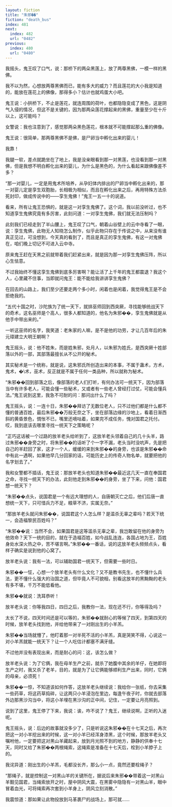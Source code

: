 ```yaml
---
layout: fiction
title: "朱邪��"
fiction: "death_bus"
index: 481
next:
  index: 482
  url: "0482"
previous:
  index: 480
  url: "0480"
---
```

我摇头，鬼王叹了口气，说：那桥下的两朵黑莲上，放了两尊黑佛，一模一样的黑佛。

我不以为然，心想放两尊黑佛而已，能有多大的威力？而且莲花的大小我是知道的，能放在莲花上的佛像，那得多小？估计也就鸡蛋大小吧。

鬼王说：小拱桥下，不止是莲花，就连周围的荷叶，也都隐隐变成了黑色，这是阴气入侵的情况，但这不是关键的，因为那两朵莲花撑起来的黑佛，重量至少在十斤以上，这可能吗？

女警说：我也注意到了，感觉那两朵黑色莲花，根本就不可能撑起那么重的佛像。

鬼王说：很简单，那两尊黑佛不是佛，是尸卵当中孵化出来的婴儿！

我靠！

我腿一软，差点就跪坐在了地上，我是没亲眼看到那一对黑莲，也没看到那一对黑佛，但是我想不明白孵化出来的婴儿，为什么是黑色的，为什么看起来跟佛像差不多？

“那一对婴儿，一定是用鬼术所培养，从孕妇体内排出的尸卵当中孵化出来的，那一对婴儿定是孪生双胞胎，长相极为相似，而且在孵化出来之后，再用特殊方法杀死封印，做成传说中的――孪生鬼佛！”鬼王一五一十的说道。

看来，所有让鬼王恐惧的，就是这一对孪生鬼佛了。这个词，我以前没听过，也不知道孪生鬼佛究竟有多厉害，此刻问道：一对孪生鬼佛，我们就无法压制吗？

此刻我们已经走到了半山腰上，鬼王叹了口气，朝着山谷壁上的云中寺看了一眼，说：孪生鬼佛，此物无人知晓怎么制作，似乎此物只存在于传说之中，从来没有谁真正见过，可没想到，今天真的看到了，而且是真正的孪生鬼佛，有这一对鬼佛在，咱们晚上切记不可进入云中寺。

原来鬼王赶在天黑之前就带着我们赶紧出来，就是因为那一对孪生鬼佛压阵，所以心生怯意。

不过我始终不懂这孪生鬼佛到底多厉害啊？能让活了上千年的鬼王都震退？我这个人，心里藏不住事，当即就问鬼王：能不能给我讲讲孪生鬼佛？

在回去的山路上，我们至少还要走两个多小时，闲着也是闲着，我觉得鬼王是不会拒绝我的。

“五代十国之时，沙陀族为了统一天下，就排巫师回到西突厥，寻找能够统战天下的奇术，这名巫师是个高人，很多人都知道的，他名为朱邪��，孪生鬼佛就是从他手中带出来的。”

一听这巫师的名字，我笑道：老朱家的人嘛，是不是他的功劳，才让几百年后的朱元璋建立大明王朝啊？

鬼王摇头，说：他不姓朱，而是姓朱邪，处月人，以朱邪为姓氏，是西突厥十姓部落以外的一部，其部落最擅长从不公开的秘术。

其实秘术是一个统称，就是说，这朱邪氏所创造出来的本事，不属于蛊术，方术，鬼术，�\术，巫术，反正就是不属于任何一类品种，所以就称为秘术。

“朱邪��回到部落之后，像部落的老人们打听，有何办法可一统天下，因为部落当中有许多老人，可能会懂一些秘术，又或者有一些老人曾经打过仗，可能会懂兵法。”鬼王说到这里，我急不可耐的问：那问出什么了吗？

鬼王摇头，说：一连十日，朱邪��拜访了无数位老人，只不过他们都是什么都不懂的普通百姓，最后朱邪��万般无奈之下，坐在部落边缘的沙地上，看着日渐西斜的黄昏景色，惆怅不已，嘴里还嘀咕着，如果完不成任务，愧对国君之托付。哎，我到底该去哪里寻找一统天下之策略呢？

“正巧这话被一个过路的放羊老头给听到了，这放羊老头领着自己的几十头羊，路过朱邪��身旁之时，将朱邪��的话听了个一字不漏，老头当时没吭声，先是把自己的羊赶回了家，这才一个人，缓缓的来到朱邪��的身旁，也该是朱邪��命中有此一遇啊，如果他早几分回家的话，可能历史上的传奇人物名单，就要把他的名字划去了。”

我和女警都不插话，鬼王说：那放羊老头也知道朱邪��最近这几天一直在奉国君之命，寻找一统天下的办法，此刻他走到朱邪��的身旁，坐了下来，问他：国君想一统天下？

“朱邪��点头，说国君是一个有远大理想的人，自唐朝灭亡之后，他们后唐一直想统一天下，只可惜兵力不足，粮草不济，实属无奈。”

“那放羊老头就问朱邪��，说国君这个人怎么样？是滥杀无辜之辈吗？若天下统一，会造福黎民百姓吗？”

“朱邪��说：当然不会，如果国君是这等滥杀无辜之辈，我岂敢留在他的身旁为他效命？天下一统的目的，就在于造福百姓，如今战乱连连，各国占地为王，百姓身处水深火热之中，苦不堪言啊。”朱邪��一番话，说的这放羊老头频频点头，看样子确实是说到他的心窝了。

放羊老头说：我有一法，可以辅助国君一统天下，但需要一些时日。

朱邪��一怔，心想一个放羊老头有什么文化？又不是教书先生，也不懂什么兵法，更不懂什么强大的治国之道，但毕竟人不可貌相，别看这放羊的黑黝黝的老头有多不堪，千万不能低看他。

朱邪��就说：洗耳恭听！

放羊老头说：你等我四日，四日之后，我教你一法，现在还不行，你等得及吗？

太长了不说，四天时间还是可以等的，朱邪��就耐心的等候了四天，到第四天的时候，放羊老头找到他，并给他带来了一对刚出生的小羊羔。

朱邪��当场就懵了，他盯着那一对半死不活的小羊羔，真是哭笑不得，心说这一对小羊羔就能一统天下？让一个人吃估计都塞不满牙缝。

不过他并没有表现出来，而是耐心的问：这，该怎么做？

放羊老头说：为了它俩，我在母羊生产之前，就杀了她腹中其余的羊仔，在她即将生产之时，我又杀了老羊，目的，就是为了让它俩能够顺利生产出来，同时，它俩的母亲，必须死！

朱邪��一惊，不知道该如何作答，这放羊老头继续说：我给你一张纸，你去采集一些药草，将这药草捣碎，让这两只小羊浸泡在里边，每逢午夜子时，你就去部落外边那黑沙沟当中，将这小羊埋在黑沙沟的正中间，记住，一定要让月亮照到。

说到了这里，鬼王停了下来，我说：诶，咋不说了？鬼王，继续说啊，正听的入迷呢。

鬼王摇头，说：后边的故事就没多少了，只是听说这朱邪��在十七天之后，再次把这一对小羊挖出来的时候，这一对小羊已经浑身漆黑，这个时候，那放羊老头又嘱咐他，一定要把这对黑山羊藏起来，放到月光照不到的地方，静静的供奉十七天，同时又给了朱邪��两根绳索，这绳索是准备在十七天后，栓到小羊脖子上的。

我诧异道：刚出生的小羊羔，毛都没长齐，那么小一点，竟然还要栓绳子？

“那绳子，就是控制这一对黑山羊的关键所在，据说后来朱邪��带着这一对黑山羊觐见国君，当绳索放开之时，屋中阴风大震，在黑雾中隐隐有一对黑山羊，眼中冒着血光，可将绳索再次套到小羊身上，阴风立刻消散。”

我震惊道：那如果让此物投放到马革裹尸的战场上，那可就……